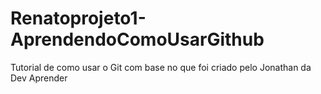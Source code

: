 # Renatoprojeto1-AprendendoComoUsarGithub
Tutorial de como usar o Git com base no que foi criado pelo Jonathan da Dev Aprender
